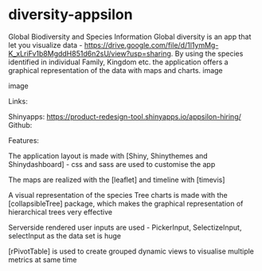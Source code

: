 # diversity-appsilon
Global Biodiversity and Species Information
Global diversity is an app that let you visualize data - https://drive.google.com/file/d/1l1ymMg-K_xLriFv1b8MgddH851d6n2sU/view?usp=sharing. By using the species identified in individual Family, Kingdom etc. the application offers a graphical representation of the data with maps and charts.
image

image

Links:

Shinyapps: https://product-redesign-tool.shinyapps.io/appsilon-hiring/
Github:

Features:

The application layout is made with [Shiny, Shinythemes and Shinydashboard] - css and sass are used to customise the app

The maps are realized with the [leaflet] and timeline with [timevis]

A visual representation of the species Tree charts is made with the [collapsibleTree] package, which makes the graphical representation of hierarchical trees very effective

Serverside rendered user inputs are used - PickerInput, SelectizeInput, selectInput as the data set is huge

[rPivotTable] is used to create grouped dynamic views to visualise multiple metrics at same time
